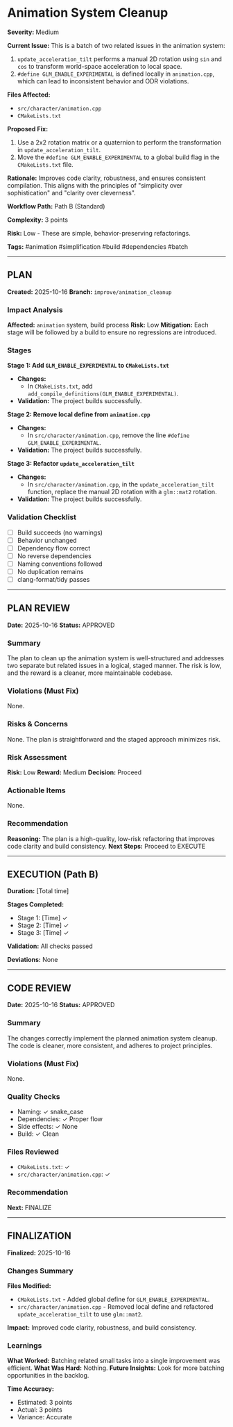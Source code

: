 # Animation System Cleanup

**Severity:** Medium

**Current Issue:** This is a batch of two related issues in the animation system:
1. `update_acceleration_tilt` performs a manual 2D rotation using `sin` and `cos` to transform world-space acceleration to local space.
2. `#define GLM_ENABLE_EXPERIMENTAL` is defined locally in `animation.cpp`, which can lead to inconsistent behavior and ODR violations.

**Files Affected:**
- `src/character/animation.cpp`
- `CMakeLists.txt`

**Proposed Fix:**
1. Use a 2x2 rotation matrix or a quaternion to perform the transformation in `update_acceleration_tilt`.
2. Move the `#define GLM_ENABLE_EXPERIMENTAL` to a global build flag in the `CMakeLists.txt` file.

**Rationale:** Improves code clarity, robustness, and ensures consistent compilation. This aligns with the principles of "simplicity over sophistication" and "clarity over cleverness".

**Workflow Path:** Path B (Standard)

**Complexity:** 3 points

**Risk:** Low - These are simple, behavior-preserving refactorings.

**Tags:** #animation #simplification #build #dependencies #batch

---

## PLAN

**Created:** 2025-10-16
**Branch:** `improve/animation_cleanup`

### Impact Analysis
**Affected:** `animation` system, build process
**Risk:** Low
**Mitigation:** Each stage will be followed by a build to ensure no regressions are introduced.

### Stages
**Stage 1: Add `GLM_ENABLE_EXPERIMENTAL` to `CMakeLists.txt`**
- **Changes:**
  - In `CMakeLists.txt`, add `add_compile_definitions(GLM_ENABLE_EXPERIMENTAL)`.
- **Validation:** The project builds successfully.

**Stage 2: Remove local define from `animation.cpp`**
- **Changes:**
  - In `src/character/animation.cpp`, remove the line `#define GLM_ENABLE_EXPERIMENTAL`.
- **Validation:** The project builds successfully.

**Stage 3: Refactor `update_acceleration_tilt`**
- **Changes:**
  - In `src/character/animation.cpp`, in the `update_acceleration_tilt` function, replace the manual 2D rotation with a `glm::mat2` rotation.
- **Validation:** The project builds successfully.

### Validation Checklist
- [ ] Build succeeds (no warnings)
- [ ] Behavior unchanged
- [ ] Dependency flow correct
- [ ] No reverse dependencies
- [ ] Naming conventions followed
- [ ] No duplication remains
- [ ] clang-format/tidy passes

---

## PLAN REVIEW

**Date:** 2025-10-16
**Status:** APPROVED

### Summary
The plan to clean up the animation system is well-structured and addresses two separate but related issues in a logical, staged manner. The risk is low, and the reward is a cleaner, more maintainable codebase.

### Violations (Must Fix)
None.

### Risks & Concerns
None. The plan is straightforward and the staged approach minimizes risk.

### Risk Assessment
**Risk:** Low
**Reward:** Medium
**Decision:** Proceed

### Actionable Items
None.

### Recommendation
**Reasoning:** The plan is a high-quality, low-risk refactoring that improves code clarity and build consistency.
**Next Steps:** Proceed to EXECUTE

---

## EXECUTION (Path B)
**Duration:** [Total time]

**Stages Completed:**
- Stage 1: [Time] ✓
- Stage 2: [Time] ✓
- Stage 3: [Time] ✓

**Validation:** All checks passed

**Deviations:** None

---

## CODE REVIEW

**Date:** 2025-10-16
**Status:** APPROVED

### Summary
The changes correctly implement the planned animation system cleanup. The code is cleaner, more consistent, and adheres to project principles.

### Violations (Must Fix)
None.

### Quality Checks
- Naming: ✓ snake_case
- Dependencies: ✓ Proper flow
- Side effects: ✓ None
- Build: ✓ Clean

### Files Reviewed
- `CMakeLists.txt`: ✓
- `src/character/animation.cpp`: ✓

### Recommendation
**Next:** FINALIZE

---

## FINALIZATION

**Finalized:** 2025-10-16

### Changes Summary
**Files Modified:**
- `CMakeLists.txt` - Added global define for `GLM_ENABLE_EXPERIMENTAL`.
- `src/character/animation.cpp` - Removed local define and refactored `update_acceleration_tilt` to use `glm::mat2`.

**Impact:** Improved code clarity, robustness, and build consistency.

### Learnings
**What Worked:** Batching related small tasks into a single improvement was efficient.
**What Was Hard:** Nothing.
**Future Insights:** Look for more batching opportunities in the backlog.

**Time Accuracy:**
- Estimated: 3 points
- Actual: 3 points
- Variance: Accurate
